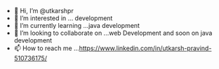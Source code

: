 - 👋 Hi, I’m @utkarshpr
- 👀 I’m interested in ... development
- 🌱 I’m currently learning ...java development
- 💞️ I’m looking to collaborate on ...web Development and soon on java development
- 📫 How to reach me ...https://www.linkedin.com/in/utkarsh-pravind-510736175/

<!---
utkarshpr/utkarshpr is a ✨ special ✨ repository because its `README.md` (this file) appears on your GitHub profile.
You can click the Preview link to take a look at your changes.
--->
